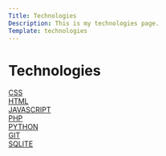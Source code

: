 ```yaml
---
Title: Technologies
Description: This is my technologies page.
Template: technologies
---
```


Technologies
==========================


<div class="box css">
    <a href="%base_url%?technology/sub/css">CSS</a>
</div>

<div class="box html">
<a href="%base_url%?technology/sub/html">HTML</a>
</div>

<div class="box javascript">
<a href="%base_url%?technology/sub/javascript">JAVASCRIPT</a>
</div>

<div class="box php">
<a href="%base_url%?technology/sub/php">PHP</a>
</div>

<div class="box python">
<a href="%base_url%?technology/sub/python">PYTHON</a>
</div>

<div class="box git">
<a href="%base_url%?technology/sub/git">GIT</a>
</div>

<div class="box sqlite">
<a href="%base_url%?technology/sub/sqlite">SQLITE</a>
</div>
